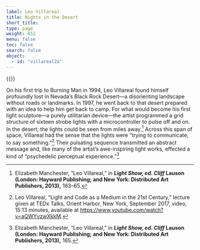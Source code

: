 ```yaml
---
label: Leo Villareal
title: Nights in the Desert
short_title:
type: page
weight: 652
menu: false
toc: false
search: false
object:
  - id: "villareal2a"
---
```


{{<q-figure id="villareal2a" >}}

On his first trip to Burning Man in 1994, Leo Villareal found himself profoundly lost in Nevada’s Black Rock Desert—a disorienting landscape without roads or landmarks. In 1997, he went back to that desert prepared with an idea to help him get back to camp. For what would become his first light sculpture—a purely utilitarian device—the artist programmed a grid structure of sixteen strobe lights with a microcontroller to pulse off and on. In the desert, the lights could be seen from miles away.[^1] Across this span of space, Villareal had the sense that the lights were “trying to communicate, to say something.”[^2] Their pulsating sequence transmitted an abstract message and, like many of the artist’s awe-inspiring light works, effected a kind of “psychedelic perceptual experience.”[^3]

[^1]: Elizabeth Manchester, “Leo Villareal,” in ***Light Show, ed. Cliff* Lauson (London: Hayward Publishing; and New York: Distributed Art Publishers, 2013),** 163–65.

[^2]: Leo Villareal, “Light and Code as a Medium in the 21st Century,” lecture given at TEDx Talks, Orient Harbor, New York, September 2017, video, 15:13 minutes, available at https://www.youtube.com/watch?v=aQWYvzwXkkM.

[^3]: Elizabeth Manchester, “Leo Villareal,” in ***Light Show, ed. Cliff* Lauson (London: Hayward Publishing; and New York: Distributed Art Publishers, 2013),** 165.
